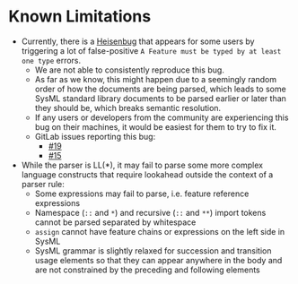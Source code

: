 # Known Limitations

- Currently, there is a [Heisenbug](https://en.wikipedia.org/wiki/Heisenbug)
  that appears for some users by triggering a lot of false-positive
  `A Feature must be typed by at least one type` errors.
  - We are not able to consistently reproduce this bug.
  - As far as we know, this might happen due to a seemingly random order of how
    the documents are being parsed, which leads to some SysML standard library
    documents to be parsed earlier or later than they should be, which breaks
    semantic resolution.
  - If any users or developers from the community are experiencing this bug on
    their machines, it would be easiest for them to try to fix it.
  - GitLab issues reporting this bug:
    - [#19](https://gitlab.com/sensmetry/public/sysml-2ls/-/issues/19)
    - [#15](https://gitlab.com/sensmetry/public/sysml-2ls/-/issues/15)
- While the parser is LL(*), it may fail to parse some more complex language
  constructs that require lookahead outside the context of a parser rule:
  - Some expressions may fail to parse, i.e. feature reference expressions
  - Namespace (`::` and `*`) and recursive (`::` and `**`) import tokens cannot
    be parsed separated by whitespace
  - `assign` cannot have feature chains or expressions on the left side in SysML
  - SysML grammar is slightly relaxed for succession and transition usage elements
    so that they can appear anywhere in the body and are not constrained by the
    preceding and following elements

